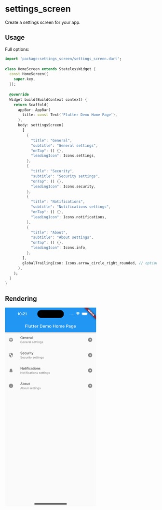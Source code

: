 # settings_screen

Create a settings screen for your app.

## Usage

Full options: 

```dart
import 'package:settings_screen/settings_screen.dart';

class HomeScreen extends StatelessWidget {
  const HomeScreen({
    super.key,
  });

  @override
  Widget build(BuildContext context) {
    return Scaffold(
      appBar: AppBar(
        title: const Text('Flutter Demo Home Page'),
      ),
      body: settingsScreen(
        [
          {
            "title": "General",
            "subtitle": "General settings",
            "onTap": () {},
            "leadingIcon": Icons.settings,
          },
          {
            "title": "Security",
            "subtitle": "Security settings",
            "onTap": () {},
            "leadingIcon": Icons.security,
          },
          {
            "title": "Notifications",
            "subtitle": "Notifications settings",
            "onTap": () {},
            "leadingIcon": Icons.notifications,
          },
          {
            "title": "About",
            "subtitle": "About settings",
            "onTap": () {},
            "leadingIcon": Icons.info,
          },
        ],
        globalTrailingIcon: Icons.arrow_circle_right_rounded, // optional
      ),
    );
  }
}
```

## Rendering

<div style="width: 60%; height: 60%">

![Settings Screen](./example/assets/capture-1.png)

</div>